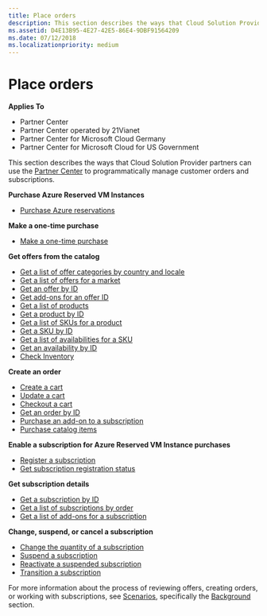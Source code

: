 ```yaml
---
title: Place orders
description: This section describes the ways that Cloud Solution Provider partners can use the Partner Center to programmatically manage customer orders and subscriptions.
ms.assetid: D4E13B95-4E27-42E5-86E4-9DBF91564209
ms.date: 07/12/2018
ms.localizationpriority: medium
---
```


# Place orders


**Applies To**

-   Partner Center
-   Partner Center operated by 21Vianet
-   Partner Center for Microsoft Cloud Germany
-   Partner Center for Microsoft Cloud for US Government

This section describes the ways that Cloud Solution Provider partners can use the [Partner Center](index.md) to programmatically manage customer orders and subscriptions.

**Purchase Azure Reserved VM Instances**  
-   [Purchase Azure reservations](purchase-azure-reservations.md)   


**Make a one-time purchase**  
-   [Make a one-time purchase](make-a-one-time-purchase.md) 


**Get offers from the catalog**  
-   [Get a list of offer categories by country and locale](get-a-list-of-offer-categories-by-country-and-locale.md)
-   [Get a list of offers for a market](get-a-list-of-offers-for-a-market.md)
-   [Get an offer by ID](get-an-offer-by-id.md)
-   [Get add-ons for an offer ID](get-addon-offers-by-offer-id.md)
-   [Get a list of products](get-a-list-of-products.md)
-   [Get a product by ID](get-a-product-by-id.md)
-   [Get a list of SKUs for a product](get-a-list-of-skus-for-a-product.md)
-   [Get a SKU by ID](get-a-sku-by-id.md)
-   [Get a list of availabilities for a SKU](get-a-list-of-availabilities-for-a-sku.md)
-   [Get an availability by ID](get-an-availability-by-id.md)
-   [Check Inventory](check-inventory.md)


**Create an order**  
-   [Create a cart](create-a-cart.md)  
-   [Update a cart](update-a-cart.md)  
-   [Checkout a cart](checkout-a-cart.md)  
-   [Get an order by ID](get-an-order-by-id.md)
-   [Purchase an add-on to a subscription](purchase-an-add-on-to-a-subscription.md)
-   [Purchase catalog items](purchase-catalog-items.md)


**Enable a subscription for Azure Reserved VM Instance purchases**  
-   [Register a subscription](register-a-subscription.md)
-   [Get subscription registration status](get-subscription-registration-status.md) 


**Get subscription details**  
-   [Get a subscription by ID](get-a-subscription-by-id.md)  
-   [Get a list of subscriptions by order](get-a-list-of-subscriptions-by-order.md)  
-   [Get a list of add-ons for a subscription](get-a-list-of-add-ons-for-a-subscription.md)  


**Change, suspend, or cancel a subscription**  
-   [Change the quantity of a subscription](change-the-quantity-of-a-subscription.md)
-   [Suspend a subscription](suspend-a-subscription.md)
-   [Reactivate a suspended subscription](reactivate-a-suspended-a-subscription.md)
-   [Transition a subscription](transition-a-subscription.md)


For more information about the process of reviewing offers, creating orders, or working with subscriptions, see [Scenarios](scenarios.md), specifically the [Background](scenarios.md#background) section.
  
  